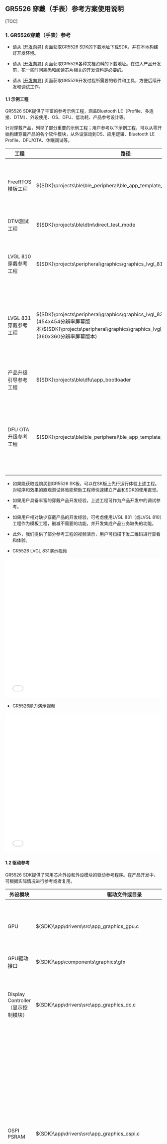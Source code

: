 

## GR5526 穿戴（手表）参考方案使用说明

[TOC]

### 1. GR5526穿戴（手表）参考

-   请从 [[开发向导](https://ble-start-guide.readthedocs.io/latest/%E5%BC%80%E5%8F%91%E5%90%91%E5%AF%BC/index.html)] 页面获取GR5526 SDK的下载地址下载SDK，并在本地构建好开发环境。

-   请从 [[开发向导](https://ble-start-guide.readthedocs.io/latest/%E5%BC%80%E5%8F%91%E5%90%91%E5%AF%BC/index.html)] 页面获取GR5526各种文档资料的下载地址。在进入产品开发前，花一些时间熟悉和阅读芯片相关的开发资料是必要的。

-   请从 [[开发向导](https://ble-start-guide.readthedocs.io/latest/%E5%BC%80%E5%8F%91%E5%90%91%E5%AF%BC/index.html)] 页面获取GR5526开发过程所需要的软件和工具，方便后续开发和调试工作。

    

#### 1.1 示例工程

GR5526 SDK提供了丰富的参考示例工程，涵盖Bluetooth LE（Profile、多连接、DTM）、外设使用、OS、DFU、低功耗、产品参考设计等。

针对穿戴产品，列举了部分重要的示例工程；用户参考以下示例工程，可以从零开始构建穿戴产品的各个软件模块，从外设驱动到OS、应用逻辑、Bluetooth LE Profile、DFU/OTA、休眠调试等。

| 工程                 | 路径                                                         | 描述                                                         |
| -------------------- | ------------------------------------------------------------ | ------------------------------------------------------------ |
| FreeRTOS模板工程     | ${SDK}\projects\ble\ble_peripheral\ble_app_template_freertos | 移植的FreeRTOS基础工程，支持休眠低功耗，可以基于此工程理解休眠设计和从零构建应用工程 |
| DTM测试工程          | ${SDK}\projects\ble\dtm\direct_test_mode                     | 基于此工程进行Bluetooth LE的DTM测试                          |
| LVGL 810穿戴参考工程 | ${SDK}\projects\peripheral\graphics\graphics_lvgl_810_gpu_demo | 基于LVGL 810开发的穿戴参考，集成了常用的外设模块，构建了基础的UI/UX，可作为用户设计参考 |
| LVGL 831穿戴参考工程 | ${SDK}\projects\peripheral\graphics\graphics_lvgl_831_gpu_demo (454x454分辨率屏幕版本)${SDK}\projects\peripheral\graphics\graphics_lvgl_831_gpu_demo_360p (360x360分辨率屏幕版本) | 基于LVGL 831开发的穿戴参考，集成了常用的外设模块，集成了Bluetooth LE Profiles和DFU，构建了基础的UI/UX，可作为用户设计参 |
| 产品升级引导参考工程 | ${SDK}\projects\ble\dfu\app_bootloader                       | 提供的Bootloader引导固件可用于产品DFU升级引导程序            |
| DFU OTA 升级参考工程 | ${SDK}\projects\ble\ble_peripheral\ble_app_template_dfu      | 集成OTA功能，配合app_bootloader和OTA App（GRToolbox）使用，产品开发过程中，需要将本工程的OTA部分移植到产品工程中 |

-   如果能获取或购买到GR5526 SK板，可以在SK板上先行运行体验上述工程。对程序和效果的直观测试体验能帮助工程师快速建立产品和SDK的使用直觉。
-   如果用户具备丰富的穿戴产品开发经验，上述工程可作为产品开发中的调试参考。
-   如果用户相对缺少穿戴产品的开发经验，可考虑使用LVGL 831（或LVGL 810）工程作为模板工程，删减不需要的功能，并开发集成产品业务缺失的功能。
-   此外，我们提供了部分参考工程的视频演示，用户可扫描下发二维码进行查看和体验。



- GR5526 LVGL 831演示视频

<iframe src="//player.bilibili.com/player.html?aid=235649872&bvid=BV1Re411X7P6&cid=1325613599&p=1" scrolling="no" border="0" frameborder="no" framespacing="0" allowfullscreen="true" style="width:100%;min-height:450px;"> </iframe>

 

- GR5526能力演示视频

<iframe src="//player.bilibili.com/player.html?aid=963219849&bvid=BV1aH4y1B7Bb&cid=1325208178&p=1" scrolling="no" border="0" frameborder="no" framespacing="0" allowfullscreen="true" style="width:100%;min-height:450px;"> </iframe>

 

#### 1.2 驱动参考

GR5526 SDK提供了常用芯片外设和外设模块的驱动参考程序。在产品开发中，可根据实际情况进行参考或者复用。

| 外设模块                           | 驱动文件或目录                                               | 使用说明                                                     |
| ---------------------------------- | ------------------------------------------------------------ | ------------------------------------------------------------ |
| GPU                                | ${SDK}\app\drivers\src\app_graphics_gpu.c                    | 主要管理GPU模块的初始化、休眠、同步等，GPU的 接口，仅适用于GPU版本芯片 |
| GPU驱动接口                        | ${SDK}\app\components\graphics\gfx                           | GPU的驱动接口头文件放置                                      |
| Display Controller（显示控制模块） | ${SDK}\app\drivers\src\app_graphics_dc.c                     | DC模块可用于产生SPI、3-SPI、4-SPI及QSPI的屏幕控制时序，以及处理GPU专用的压缩格式，仅适用于GPU版本芯片 |
| OSPI PSRAM                         | ${SDK}\app\drivers\src\app_graphics_ospi.c                   | OSPI是接口类型Octal-SPI，PSRAM是通过OSPI DDR接口扩展的可读写RAM空间，速度比内部SRAM慢一些，但比外部的QSPI PSRAM快很多；尽可能用DMA、GPU Master大数据块方式访问 PSRAM，尽量避免使用CPU指针访问大空间的PSRAM，否则会降低访问性能；PSRAM地址空间和SRAM的一块别名地址空间连续 |
| PSRAM堆管理                        | ${SDK}\app\components\libraries\app_graphics_mem\app_graphics_mem.c | 将PSRAM空间视作一大块堆空间进行管理，由于SRAM/PSRAM的地址空间连续，Heap的起始地址在SRAM，初始化后首先申请2个FB空间 |
| QSPI-Flash                         | ${SDK}\app\components\drivers_ext\qspi_device提供了驱动参考  | 注意区分QSPI-Flash和XQSPI-Flash，后者是SiP在芯片内部用于代码执行的Flash，但其剩余空间也可以用来存储其他资源；软件中const定义的数据放置在XQSPI-Flash |
| QSPI-Flash MMAP访问                | 穿戴示例工程                                                 | 参考示例工程下提供了使用MMAP模式访问Flash的代码              |
| QSPI-PSRAM                         | ${SDK}\app\components\drivers_ext\qspi_device提供了驱动参考  | 此为通过外部QSPI接口扩展的PSRAM，速度相比OSPI PSRAM慢很多，如果是GPU版本芯片，可以忽略这个外设 |
| QSPI-Display                       | ${SDK}\app\components\drivers_ext\qspi_device提供了驱动参考  | SDK提供了多个屏幕的多种接口驱动设计参考，如基于QSPI硬件接口的SPI/QSPI时序驱动，以及基于DC硬件接口的SPI、3/4-SPI、QSPI时序驱动 |
| DC-Display                         | ${SDK}\components\drivers_ext\graphics_dc                    | SDK提供基于Display  Controller外设模块的屏幕驱动程序，涵盖XSJ和FLS等屏厂驱动 |
| Touch                              | 示例工程示例工程                                             | 参考示例工程下提供了Touch的一般驱动参考                      |



#### 1.3 LVGL GUI框架使用说明

-   在GR5526最新版本SDK中（v1.0.2），提供了两个LVGL版本的移植优化，并分别提供一个参考工程。
-   一般情况下，建议用户优先使用LVGL 8.3.1版本。从移植和官网支持角度看，新版本都会存在更少的Bug和更好的特性。

| 版本      | 主要优化点                                                   | 源码路径                          | 适用  SoC      |
| --------- | ------------------------------------------------------------ | --------------------------------- | -------------- |
| LVGL 8.10 | 1.集成提供GPU驱动库 <br />2.完成LVGL绘制层的移植优化（线、矩形、多边形、image、圆、弧……）<br/>3.LVGL在32bit色深条件下同时支持RGB565、RGBA8888以及GPU压缩格式的资源<br/>4.加入Indev输入缓存设计，改善跟手性<br/>5.加入WMS（Window Management Service）设计，负责窗口滑动时渲染及事件的管理，引入SurfaceFlinger设计，加入窗口过渡三维动画<br/>6.WMS2.0新增特征：<br/>    1).引入ID系统进行Window管理<br/>    2).引入Scene场景管理系统，解决一个Window在多个场景的问题<br/>    3).引入Window Stack设计，记录管理窗口栈<br/>    4).将侧键管理嵌入WMS，每个窗口根据需要进行侧键各类事件的处理；如果不处理，则系统统一处理<br/>    5).引入手势退出<br/>7.提供多种自定义控件设计参考（如星云表盘、滑动列表等）<br/>8.提供Watch Demo参考工程 | ${GR5526_SDK}\external\lvgl_8.1.0 | GR5526 GPU版本 |
| LVGL 8.31 | 1.集成提供GPU驱动库 <br/>2.完成LVGL绘制层的移植优化（线、矩形、多边形、image、圆、弧……）<br/>3.LVGL在32bit色深条件下同时支持RGB565、RGBA8888以及GPU压缩格式的资源<br/>4.加入Indev输入缓存设计，改善跟手性<br/>5.加入WMS（Window Management Service）设计，负责窗口滑动时渲染及事件的管理，引入SurfaceFlinger设计，加入窗口过渡三维动画<br/>6.WMS2.0新增特征：<br/>    1).引入ID系统进行Window管理<br/>    2).引入Scene场景管理系统，解决一个Window在多个场景的问题<br/>    3).引入Window Stack设计，记录管理窗口栈<br/>    4).将侧键管理嵌入WMS，每个窗口根据需要进行侧键各类事件的处理；如果不处理，则系统统一处理<br/>    5).引入手势退出<br/>7.提供多种自定义控件设计参考（如星云表盘、滑动列表等）<br/>8.提供Watch Demo参考工程 | ${GR5526_SDK}\external\lvgl_8.3.1 | GR5526 GPU版本 |



-   当在工程中使用LVGL GUI框架时，还需要引用如下库或配置文件：

| LVGL  | LVGL移植库                                                 | GPU库                                            | sct文件（ARMCC）                                           |
| ----- | ---------------------------------------------------------- | ------------------------------------------------ | ---------------------------------------------------------- |
| 8.1.0 | ${SDK}\platform\soc\linker\keil\graphics_lvgl_v810_lib.lib | ${SDK}\platform\soc\linker\keil\graphics_sdk.lib | ${SDK}\platform\soc\linker\keil\flash_scatter_graphics.sct |
| 8.3.1 | ${SDK}\platform\soc\linker\keil\graphics_lvgl_v831_lib.lib | ${SDK}\platform\soc\linker\keil\graphics_sdk.lib | ${SDK}\platform\soc\linker\keil\flash_scatter_graphics.sct |



### 2. 移植使用说明

- 本章节基于工程 **graphics_lvgl_831_gpu_demo_360p** 进行说明, 工程 **graphics_lvgl_831_gpu_demo** 同理.

   

#### 2.1 典型外设适配

- 示例工程将穿戴产品涉及的 屏幕控制、触摸处理、数据Flash 访问, 抽象出一层适配层 (Adapter), 并进行了一个参考实现. 用户可以在适配层的基础上, 根据产品情况, 进行这几类外设的重新适配

- 默认在外设初始化时, 注册这几类外设的函数指针, 为了移植兼容性, 在应用层尽可能调用适配上层函数接口

  ```c
  void app_periph_init(void)
  {
      .....
      drv_adapter_disp_register();
      drv_adapter_norflash_register();
      drv_adapter_touchpad_register();
      .....
  }
  ```

  

##### 2.1.1 屏幕驱动的适配

- 屏幕适配层抽象了如下函数接口, 用户需根据需要进行适配实现

  | 上层函数                        | 适配层函数(用户实现)     | 作用                                                |
  | ------------------------------- | ------------------------ | --------------------------------------------------- |
  | drv_adapter_disp_register       | 如无必要,不用修改        | 注册适配层函数                                      |
  | drv_adapter_disp_init           | _disp_drv_init           | 屏幕初始化接口                                      |
  | drv_adapter_disp_deinit         | _disp_drv_deinit         | 屏幕反初始化接口                                    |
  | drv_adapter_disp_set_show_area  | _disp_drv_set_show_area  | 设置屏幕显示区域                                    |
  | drv_adapter_disp_wait_to_flush  | _disp_drv_wait_to_flush  | 等待刷屏, 必须等待上次刷屏完成 (一般使用信号量实现) |
  | drv_adapter_disp_flush          | _disp_drv_flush          | 将帧缓冲区数据刷新到屏幕进行显示                    |
  | drv_adapter_disp_wait_te        | _disp_drv_wait_te        | 等待 TE 同步                                        |
  | drv_adapter_disp_on             | _disp_drv_on             | 屏幕显示开/关                                       |
  | drv_adapter_disp_set_brightness | _disp_drv_set_brightness | 设置背光亮度                                        |
  | drv_adapter_disp_sleep          | _disp_drv_sleep          | 屏幕休眠, 对屏幕进行掉电,屏幕电路配置为最低功耗     |
  | drv_adapter_disp_wakeup         | _disp_drv_wakeup         | 屏幕唤醒, 配置屏幕电路及屏幕重新处于正常工作状态    |

- 用户可以参考适配层函数的原型定义, 并参考示例工程的驱动, 在屏幕的驱动文件中实现上述接口功能, 并完善适配层函数. 

- 注意, drv_adapter_disp_set_show_area 函数设置显示区域的参数规则如下:

  - 如果屏幕宽高为W, H, 则传入的参数为 drv_adapter_disp_set_show_area (0, 0, W - 1, H - 1);

- 在适配初期, 比较重要的三个函数如下, 可先行适配好点亮屏幕, 再进行其他接口的实现

  - drv_adapter_disp_init - 包括Reset、背光引脚控制, 命令时序初始化等操作, 确保屏幕达到可点亮的状态
  - drv_adapter_disp_set_show_area - 通过控制命令设置期望的显示区域
  - drv_adapter_disp_flush - 将帧数据刷新到屏幕进行显示



##### 2.1.2 Touch 的适配

Touch 适配层抽象了如下函数接口, 用户需根据需要进行适配实现

| 上层函数                          | 适配层函数(用户实现)       | 作用                                                |
| --------------------------------- | -------------------------- | --------------------------------------------------- |
| drv_adapter_touchpad_register     | 如无必要,不用修改          | 注册适配层函数                                      |
| drv_adapter_touchpad_init         | _touchpad_drv_init         | Touch初始化接口                                     |
| drv_adapter_touchpad_deinit       | _touchpad_drv_deinit       | Touch反初始化接口                                   |
| drv_adapter_touchpad_read_pointer | _touchpad_drv_read_pointer | 读取Touch 坐标点函数                                |
| drv_adapter_touchpad_sleep        | _touchpad_drv_sleep        | 设置Touch休眠, 根据产品设计, 进入休眠模式或直接掉电 |
| drv_adapter_touchpad_wakeup       | _touchpad_drv_wakeup       | 重新设置Touch 进入唤醒工作模式                      |

- 用户可以参考适配层函数的原型定义, 并参考示例工程的驱动, 在Touch的驱动文件中实现上述接口功能, 并完善适配层函数. 

- 一般情况下, Touch 的驱动多基于I2C接口, 适配较简单

- 如果Touch使用了中断唤醒IO (注意放在AON IO域),可考虑在I/O的回调函数中(比如实现信号量)唤醒系统 

  ```C
  /*
   * Override this function, defined as __weak in file drv_adapter_port_touchpad.c
   */
  void _touchpad_drv_irq_notify(void) {
      osal_sema_give(s_sleep_mgnt_sem);
  }
  ```

  

##### 2.1..3 数据Nor Flash 的适配

- 一般情况下, 市面各厂家Nor Flash 控制命令均兼容, 不需要再额外重新适配 Nor Flash 驱动，但需要考虑以下情况需要额外再适配下驱动接口:
  - 用户可能将Flash 挂载到不同的QSPI 模块下(默认挂载到QSPI0), 需要重新配置Flash的I/O； 并且需要修改图片素材的存放地址
  - 已支持的Flash 厂商中可能存在少数控制命令差异的Flash 型号
  - 默认驱动没有支持到
- 外部 Nor Flash 适配层抽象了如下函数接口, 用户需根据需要进行适配实现

| 上层函数                           | 适配层函数(用户实现)        | 作用                                                         |
| ---------------------------------- | --------------------------- | ------------------------------------------------------------ |
| drv_adapter_norflash_register      | 如无必要,不用修改           | 注册适配层函数                                               |
| drv_adapter_norflash_init          | _norflash_drv_init          | flash初始化接口                                              |
| drv_adapter_norflash_deinit        | _norflash_drv_deinit        | flash反初始化接口                                            |
| drv_adapter_norflash_write         | _norflash_drv_write         | 写任意长度数据接口, 要求写入地址已经提前擦除干净, 接口不会进行先读再写的数据备份 |
| drv_adapter_norflash_read          | _norflash_drv_read          | 读任意长度数据接口                                           |
| drv_adapter_norflash_update        | _norflash_drv_update        | 更新任意长度数据接口, 更新前会进行读取备份、擦除、后写入的操作, 但擦除使用的是Page擦除实现, 如果所用Flash 不支持Page擦除命令. 需要重新适配 |
| drv_adapter_norflash_erase         | _norflash_drv_erase         | 擦除接口, 支持Page、Sector、Block、Chip等多种擦除方式        |
| drv_adapter_norflash_set_mmap_mode | _norflash_drv_set_mmap_mode | 设置Flash的MMAP访问模式(开/关)                               |
| drv_adapter_norflash_sleep         | _norflash_drv_sleep         | 设置 Flash休眠                                               |
| drv_adapter_norflash_wakeup        | _norflash_drv_wakeup        | 唤醒Flash回到工作状态                                        |

- 如果电路上 外部Flash 不是挂载在 QSPI0模块, 请修改 **qspi_norf_init** 的入参 ID 和 PIN引脚配置

  ```c
  #define NORFLASH_DEV_QSPI_ID                            APP_QSPI_ID_0                           /**< QSPI id to connect the norf */
  #define NORFLASH_DEV_CLOCK_PREESCALER                   2u                                      /**< clock prescaler for qspi */
  #define NORFLASH_DEV_PIN_CFG                            (g_qspi_pin_groups[QSPI0_PIN_GROUP_0])  /**< pin config for qspi */
  #define NORFLASH_DEV_DEV_ID                             0x0B                                    /**< 0x0B - XTX; 0x85 - PUYA */
  ```

- 如果 Nor Flash 挂载到非QSPI0模块, 则资源图片的存储位置也需要调整. 用工具生成的符合GPU版本Lvgl 图片资源, 其默认基地址放在 QSPI0 的 MMAP 空间 **QSPI0_XIP_BASE**. 如下 (文件 lv_img_dsc_list.c) ：

  ```
  #if USE_EXTERNAL_RESOURCES
  #define BINARY_RESOURCES (const uint8_t *)QSPI0_XIP_BASE
  #else
  extern const uint8_t BINARY_RESOURCES[];
  #endif // USE_EXTERNAL_RESOURCES
  
  const lv_img_dsc_t wd_img_black_clock_face = {
      .header.always_zero = 0,
      .header.cf = LV_IMG_CF_GDX_RGB565,
      .header.w = 360,
      .header.h = 360,
      .data_size = 259200,
      .data = BINARY_RESOURCES + OFFSET_BLACK_CLOCK_FACE,
  };
  ```

  - 如果更换为 QSPI1 挂载的Flash, 基础地址设置为 **QSPI1_XIP_BASE**, 以此类推
  - 如果图片资源的存放地址不是从Flash 的0地址开始, 则需要再加上具体的偏移.



#### 2.2 Lvgl 相关

##### 2.2.1 分辨率配置

- 用户可以通过 lv_conf.h的下述宏配置, 将分辨率配置为产品屏幕的实际分辨率 

    ```c
    #ifndef DISP_HOR_RES
        #define DISP_HOR_RES                454u
    #endif

    #ifndef DISP_VER_RES
        #define DISP_VER_RES                454u
    #endif

    #define DISP_PIXEL_DEPTH            2u
    ```

- 屏幕分辨率宽/高分别由 DISP_VER_RES DISP_HOR_RES定义. 默认定义的 454x454, 自定义宏值定义在 keil 配置项的预定义宏 (位于菜单: Project->Options for target -> C/C++ -> Define )

- 为了支持GPU的过场动画, 请将分辨率的宽高定义为 偶数. (如果屏幕某边为奇数, 可以多定义或少定义一行/列)

- 像素深度定义的2字节, 即选用格式 RGB565. 这个格式已适用于目前绝大多数显示类产品场景, 不用修改

- 帧缓冲区的格式具体定义在下述函数：

    ```c
    uint32_t lv_port_get_fb_format(void) {
    #if DISP_PIXEL_DEPTH == 2
        return HAL_GFX_RGB565;
    #elif DISP_PIXEL_DEPTH == 4
        return HAL_GFX_RGBA8888;
    #else
        #error "Not Support Now"
    #endif
    }
    ```



##### 2.2.2 色彩配置

- Lvgl 本身的绘制层, 已基于 5526 的GPU 进行优化适配, 色彩格式默认配置如下, 不建议修改:

  ```c
  #define LV_COLOR_DEPTH 32
  ```

  - 在 lv_conf.h 中定义了色彩深度为32, 请不要修改, 基于这个颜色深度配置, 已对图片使用 RGB565、RGBA8888、TSC4、TSC6a 等格式进行了适配兼容, 已具备最大图片源格式的兼容性

- 在代码中使用自定义色彩的时候, 请使用 lv_color_make 接口, 而规避使用 lv_color_hex 接口. 前者进行了端序匹配



##### 2.2.3 帧缓冲区

- Lvgl帧渲染缓冲区:

  - 在参考示例中, 使用的双帧缓冲区的软件架构, 便于 渲染和刷屏任务并行执行, 以提高帧率, 请不要修改双缓冲区的架构. 帧渲染缓冲区的像素格式使用的 RGB565
  - 分配双缓冲区的代码如下:

  ```c
  void lv_port_disp_init(void)
  {
      /*-------------------------
       * Initialize your display
       * -----------------------*/
      disp_init();
  
      /*-----------------------------
       * Create two fixed frame buffers for drawing and never release it
       *----------------------------*/
      static lv_disp_draw_buf_t draw_buf_dsc;
  
      lv_color_t* _draw_buf1 = app_graphics_mem_malloc(DISP_HOR_RES * DISP_VER_RES * DISP_PIXEL_DEPTH);
      lv_color_t* _draw_buf2 = app_graphics_mem_malloc(DISP_HOR_RES * DISP_VER_RES * DISP_PIXEL_DEPTH);
      ....
   }
  ```

- 帧过程动画缓冲区:

  - 在窗口切换过程中, 为了加速动画渲染提高帧率, 额外申请了2个帧动画缓冲区, 帧动画渲染缓冲区使用的像素格式为TSC4。代码如下:

    ```c
    void lv_wms_transit_mem_alloc(void) {
        if(NULL == _trans_env._scrn_cache_1) {
            _trans_env._scrn_cache_1 = app_graphics_mem_malloc(_trans_env._cachebuffer_size);
        }
    
        if(NULL == _trans_env._scrn_cache_2) {
            _trans_env._scrn_cache_2 = app_graphics_mem_malloc(_trans_env._cachebuffer_size);
        }
    }
    ```

    

- 如果遇到帧渲染异常, 需要进行缓冲区数据调试, 可从上述代码位置获取缓冲区的首地址. 



##### 2.2.4 帧格式的定义

- 本节涉及的配置默认不需要修改

- 工程有2处需要定义帧格式：

  - 当GPU渲染时, 需要告知GPU帧缓冲区的格式, 默认配置为 **HAL_GFX_RGB565** , 代码如下:

    ```
    uint32_t lv_port_get_fb_format(void) {
    #if DISP_PIXEL_DEPTH == 2
        return HAL_GFX_RGB565;
    #elif DISP_PIXEL_DEPTH == 4
        return HAL_GFX_RGBA8888;
    #else
        #error "Not Support Now"
    #endif
    }
    ```

  - 当 DC(Display Controller) 刷屏时, 需要告知 DC模块帧缓冲区的格式, 配置位置在刷屏接口处， 通过 buf_format 变量传入. 目前全局会用到两种 DC 帧格式如下

    - HAL_GDC_RGB565 - 使用标准渲染帧缓冲区刷屏时候给DC模块指定的格式
    - HAL_GDC_TSC4 - 使用帧过程动画缓冲区刷屏时候给DC模块指定的格式

    ```c
    void graphics_dc_st77916_flush(void *buf, uint32_t buf_format, uint16_t w, uint16_t h)
    {
        app_graphics_dc_cmd_t dc_cmd = {
            .command = ST77916_INST_WR_I1A4D4,
            .address = 0x002C00,
            .address_width = GDC_FRAME_ADDRESS_WIDTH_24BIT,
            .frame_timing = GDC_QSPI_FRAME_TIMING_1,
        };
    
        app_graphics_dc_framelayer_t dc_layer = {
            .frame_baseaddr = buf,
            .resolution_x = w,
            .resolution_y = h,
            .row_stride = -1,
            .start_x = 0,
            .start_y = 0,
            .size_x = w,
            .size_y = h,
            .alpha = 0,
            .blendmode = HAL_GDC_BL_SRC,
            .data_format = (graphics_dc_data_format_e)buf_format,
        };
    
        app_graphics_dc_send_single_frame(GRAPHICS_DC_LAYER_0, &dc_layer, &dc_cmd, GDC_ACCESS_TYPE_ASYNC);
    }
    ```

    - GPU 和 DC指定帧格式时候, 注意不要把枚举值搞混



#### 2.3 用户任务说明

- 示例工程新定义了3个用户级任务:
  - GUI Task - 用于 Lvgl 任务的渲染, Lvgl 任务线程不安全, 不能异步调用绘制类接口
  - Touch Task - 用于 Touch 事件的采集, 并将事件给 GUI任务处理
  - Event Task - 当前用于将 Key 类事件通过 Lvgl 异步接口, 发送给 Lvgl Task 执行 



### 3. 典型问题解决方法

| 问题                                  | 参考                                                         |
| ------------------------------------- | ------------------------------------------------------------ |
| 生成工程所需Lvgl（GPU版本）图片的方法 | https://developers.goodix.com/zh/bbs/blog_detail/2996e8f9f352491eb0ccca468f28f2ce |
| 生成工程所需Lvgl（GPU版本）字体的方法 | https://developers.goodix.com/zh/bbs/blog_detail/6b29cdf5923247029f4357a65de1b065 |
| 调试帧缓冲区渲染异常的方法            | https://goodix-ble-wiki.readthedocs.io/en/latest/%E5%BA%94%E7%94%A8%E7%AC%94%E8%AE%B0/%E5%B7%A5%E5%85%B7/%E4%BD%BF%E7%94%A8savebin%E8%B0%83%E8%AF%95GUI%E5%B8%A7%E6%B8%B2%E6%9F%93%E9%97%AE%E9%A2%98.html |
| 调试穿戴工程功耗的经验性方法          |                                                              |

